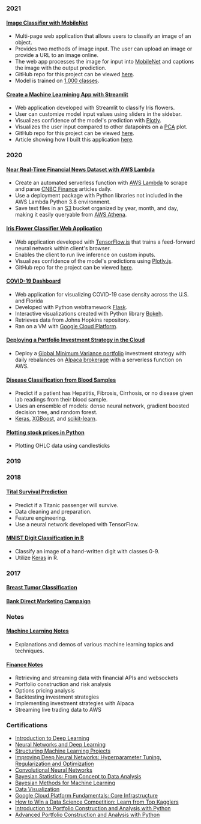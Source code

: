### 2021

#### [Image Classifier with MobileNet](https://share.streamlit.io/danokeefe/image-classifier/main/image_app.py)
  - Multi-page web application that allows users to classify an image of an object. 
  - Provides two methods of image input. The user can upload an image or provide a URL to an image online.
  - The web app processes the image for input into [MobileNet](https://arxiv.org/abs/1704.04861) and captions the image with the output prediction.
  - GitHub repo for this project can be viewed [here](https://github.com/DanOKeefe/Image-Classifier/tree/main).
  - Model is trained on [1,000 classes](https://github.com/DanOKeefe/Image-Classifier/blob/main/imagenet_classes.txt).

#### [Create a Machine Learnining App with Streamlit](https://share.streamlit.io/danokeefe/streamlit_iris_classifier/main/iris_app.py)
  - Web application developed with Streamlit to classify Iris flowers.
  - User can customize model input values using sliders in the sidebar.
  - Visualizes confidence of the model's prediction with [Plotly](https://plotly.com/python/plotly-express/).
  - Visualizes the user input compared to other datapoints on a [PCA](https://en.wikipedia.org/wiki/Principal_component_analysis) plot.
  - GitHub repo for this project can be viewed [here](https://github.com/DanOKeefe/Streamlit_Iris_Classifier).
  - Article showing how I built this application [here](https://medium.com/geekculture/create-a-machine-learning-web-app-with-streamlit-f28c75f9f40f).

### 2020

#### [Near Real-Time Financial News Dataset with AWS Lambda](https://dantokeefe.medium.com/creating-a-near-real-time-financial-news-dataset-with-aws-lambda-509e2fe53261)
- Create an automated serverless function with [AWS Lambda](https://aws.amazon.com/lambda/) to scrape and parse [CNBC Finance](https://www.cnbc.com/finance/) articles daily.
- Use a deployment package with Python libraries not included in the AWS Lambda Python 3.8 environment.
- Save text files in an [S3](https://aws.amazon.com/s3/) bucket organized by year, month, and day, making it easily queryable from [AWS Athena](https://aws.amazon.com/athena/).

#### [Iris Flower Classifier Web Application](https://danokeefe.github.io/iris.html)
- Web application developed with [TensorFlow.js](https://www.tensorflow.org/js) that trains a feed-forward neural network within client's browser.
- Enables the client to run live inference on custom inputs.
- Visualizes confidence of the model's predictions using [Plotly.js](https://plotly.com/javascript/).
- GitHub repo for the project can be viewed [here](https://github.com/DanOKeefe/Iris-Flower-Classifier-TF.jshttps://danokeefe.github.io/iris.html).

#### [COVID-19 Dashboard](https://github.com/DanOKeefe/COVID-19-Dashboard)
- Web application for visualizing COVID-19 case density across the U.S. and Florida
- Developed with Python webframework [Flask](https://flask.palletsprojects.com/en/1.1.x/).
- Interactive visualizations created with Python library [Bokeh](https://bokeh.org/).
- Retrieves data from Johns Hopkins repository.
- Ran on a VM with [Google Cloud Platform](https://cloud.google.com/).

#### [Deploying a Portfolio Investment Strategy in the Cloud](https://dantokeefe.medium.com/deploying-a-portfolio-investment-strategy-in-the-cloud-415ef70ffdfb)
- Deploy a [Global Minimum Variance portfolio](https://faculty.washington.edu/ezivot/econ424/portfolioTheoryMatrix-BEAMER.pdf) investment strategy with daily rebalances on [Alpaca brokerage](https://alpaca.markets/) with a serverless function on AWS.

#### [Disease Classification from Blood Samples](https://danokeefe.github.io/HCV.html)
- Predict if a patient has Hepatitis, Fibrosis, Cirrhosis, or no disease given lab readings from their blood sample.
- Uses an ensemble of models: dense neural network, gradient boosted decision tree, and random forest.
- [Keras](https://keras.io/), [XGBoost](https://xgboost.readthedocs.io/en/latest/python/python_intro.html), and [scikit-learn](https://scikit-learn.org/).

#### [Plotting stock prices in Python](https://dantokeefe.medium.com/plotting-stock-prices-in-python-2b2aafaac5eb)
- Plotting OHLC data using candlesticks

### 2019

### 2018

#### [Tital Survival Prediction](https://github.com/DanOKeefe/TitanicPrediction/blob/master/Titanic_Prediction_v2.ipynb)
- Predict if a Titanic passenger will survive.
- Data cleaning and preparation.
- Feature engineering.
- Use a neural network developed with TensorFlow.

#### [MNIST Digit Classification in R](https://github.com/DanOKeefe/KerasMNIST/blob/master/cnnMNIST.R)
- Classify an image of a hand-written digit with classes 0-9.
- Utilize [Keras](https://keras.rstudio.com/) in R.

### 2017

#### [Breast Tumor Classification](https://github.com/DanOKeefe/BreastTumorClassification/blob/master/BreastCancerNormalizeInputs.ipynb)
#### [Bank Direct Marketing Campaign](https://github.com/DanOKeefe/BankDirectMarketingCampaign/blob/master/BankMarketing.ipynb)

### Notes

#### [Machine Learning Notes](https://danokeefe.github.io/ml_notes.html)
- Explanations and demos of various machine learning topics and techniques.

#### [Finance Notes](https://danokeefe.github.io/finance.html)
- Retrieving and streaming data with financial APIs and websockets
- Portfolio construction and risk analysis
- Options pricing analysis
- Backtesting investment strategies
- Implementing investment strategies with Alpaca
- Streaming live trading data to AWS

### Certifications
- [Introduction to Deep Learning](https://coursera.org/share/bc6828c2a0b3a78b01c0644fb70bdb58)
- [Neural Networks and Deep Learning](https://coursera.org/share/0525e529ea1c810a9892b2567b0a82b4)
- [Structuring Machine Learning Projects](https://coursera.org/share/508b89ec192f089d4e3bac37bbbb690c)
- [Improving Deep Neural Networks: Hyperparameter Tuning, Regularization and Optimization](https://coursera.org/share/81f67f65646f32bfe05e171f25f90f3d)
- [Convolutional Neural Networks](https://coursera.org/share/1852e7fca212c7f0cd456ba1a9d0292b)
- [Bayesian Statistics: From Concept to Data Analysis](https://coursera.org/share/367a2548080bb46179558128d5b53892)
- [Bayesian Methods for Machine Learning](https://coursera.org/share/7cfa6f82e62737ef0dbc58898287a5cc)
- [Data Visualization](https://coursera.org/share/71f11f75306fff0faa5eb6fb05a78b0f)
- [Google Cloud Platform Fundamentals: Core Infrastructure](https://coursera.org/share/3d948d6ade21d6b0dbbf4b0c07fc0171)
- [How to Win a Data Science Competition: Learn from Top Kagglers](https://coursera.org/share/1fc1342d60e64d2c6dca87756e78d639)
- [Introduction to Portfolio Construction and Analysis with Python](https://coursera.org/share/068a2f64c107a37cc575dfdd66ee645b)
- [Advanced Portfolio Construction and Analysis with Python](https://coursera.org/share/f5c2fb4cbb6c22b41fbd6df51ba6dddb)
